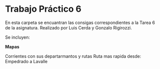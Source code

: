 # Trabajo Práctico 6

En esta carpeta se encuantran las consigas correspondientes a la Tarea 6 de la asignatura.
Realizado por Luis Cerda y Gonzalo Rigirozzi.

Se incluyen:

**Mapas**

Corrientes con sus departarmantos y rutas
Ruta mas rapida desde: Empedrado a Lavalle

